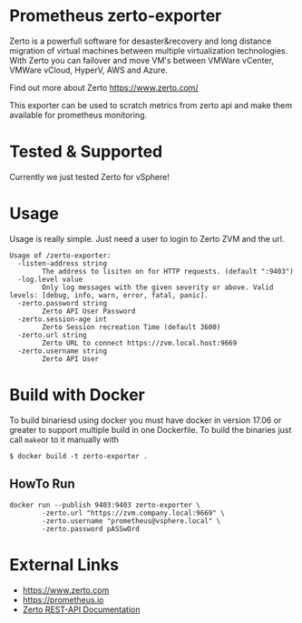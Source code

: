 
Prometheus zerto-exporter
==============================

Zerto is a powerfull software for desaster&recovery and long distance migration of virtual machines between multiple virtualization technologies. With Zerto you can failover and move VM's between VMWare vCenter, VMWare vCloud, HyperV, AWS and Azure.

Find out more about Zerto https://www.zerto.com/

This exporter can be used to scratch metrics from zerto api and make them available for prometheus monitoring.

Tested & Supported
=============

Currently we just tested Zerto for vSphere!

Usage
=======

Usage is really simple. Just need a user to login to Zerto ZVM and the url.

```
Usage of /zerto-exporter:
  -listen-address string
    	The address to lisiten on for HTTP requests. (default ":9403")
  -log.level value
    	Only log messages with the given severity or above. Valid levels: [debug, info, warn, error, fatal, panic].
  -zerto.password string
    	Zerto API User Password
  -zerto.session-age int
    	Zerto Session recreation Time (default 3600)
  -zerto.url string
    	Zerto URL to connect https://zvm.local.host:9669
  -zerto.username string
    	Zerto API User
```

Build with Docker
===============================

To build binariesd using docker you must have docker in version 17.06 or greater to support multiple build in one Dockerfile. To build the binaries just call `make`or to it manually with

```
$ docker build -t zerto-exporter .
```

HowTo Run
---------------

```
docker run --publish 9403:9403 zerto-exporter \
		-zerto.url "https://zvm.company.local:9669" \
		-zerto.username "prometheus@vsphere.local" \
		-zerto.password pASSwOrd
```

External Links
==================

* https://www.zerto.com
* https://prometheus.io
* [Zerto REST-API Documentation](http://s3.amazonaws.com/zertodownload_docs/Latest/Zerto%20Virtual%20Replication%20Zerto%20Virtual%20Manager%20%28ZVM%29%20-%20vSphere%20Online%20Help/index.html#page/RestfulAPIs/APIsIntro.2.1.html)
